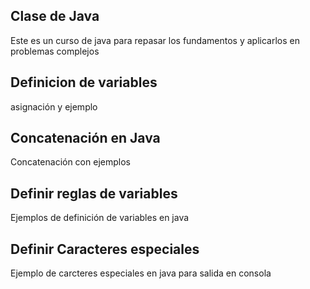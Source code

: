 ## Clase de Java
Este es un curso de java para repasar los fundamentos y aplicarlos en problemas complejos

## Definicion de variables
asignación y ejemplo

## Concatenación en Java
Concatenación con ejemplos

## Definir reglas de variables
Ejemplos de definición de variables en java

## Definir Caracteres especiales
Ejemplo de carcteres especiales en java para salida en consola